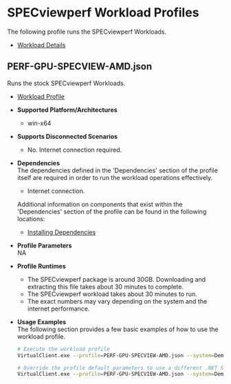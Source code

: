 # SPECviewperf Workload Profiles
The following profile runs the SPECviewperf Workloads.

* [Workload Details](./specview.md)  

## PERF-GPU-SPECVIEW-AMD.json
Runs the stock SPECviewperf Workloads.

* [Workload Profile](https://github.com/microsoft/VirtualClient/blob/main/src/VirtualClient/VirtualClient.Main/profiles/PERF-GPU-SPECVIEW-AMD.json) 

* **Supported Platform/Architectures**
  * win-x64

* **Supports Disconnected Scenarios**  
  * No. Internet connection required.

* **Dependencies**  
  The dependencies defined in the 'Dependencies' section of the profile itself are required in order to run the workload operations effectively.
  * Internet connection.

  Additional information on components that exist within the 'Dependencies' section of the profile can be found in the following locations:
  * [Installing Dependencies](https://microsoft.github.io/VirtualClient/docs/category/dependencies/)

* **Profile Parameters**  
NA

* **Profile Runtimes**  
  * The SPECviewperf package is around 30GB. Downloading and extracting this file takes about 30 minutes to complete. 
  * The SPECviewperf workload takes about 30 minutes to run.
  * The exact numbers may vary depending on the system and the internet performance. 

* **Usage Examples**  
  The following section provides a few basic examples of how to use the workload profile.

  ``` bash
  # Execute the workload profile
  VirtualClient.exe --profile=PERF-GPU-SPECVIEW-AMD.json --system=Demo --packageStore="{BlobConnectionString|SAS Uri}"

  # Override the profile default parameters to use a different .NET SDK version
  VirtualClient.exe --profile=PERF-GPU-SPECVIEW-AMD.json --system=Demo --packageStore="{BlobConnectionString|SAS Uri}"
  ```